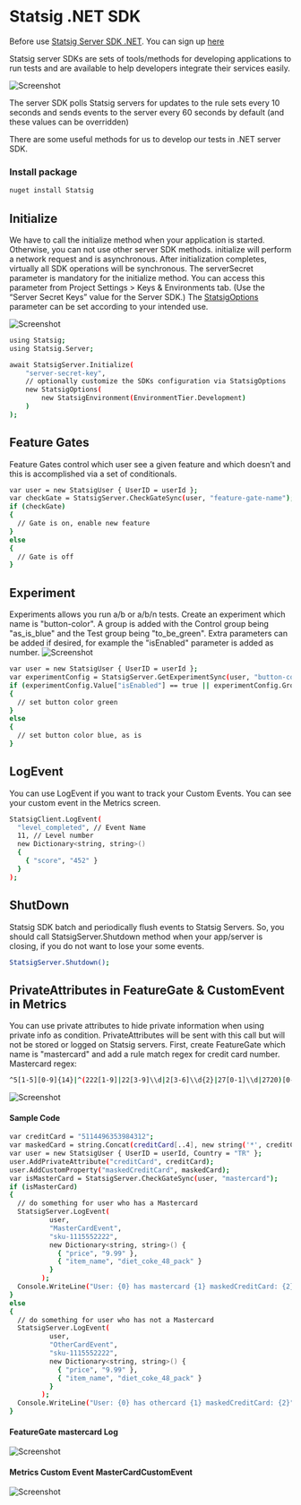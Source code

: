 # Statsig .NET SDK
Before use [Statsig Server SDK .NET](https://docs.statsig.com/server/dotnetSDK). You can sign up [here](https://console.statsig.com/sign_up)

Statsig server SDKs are sets of tools/methods for developing applications to run tests and are available to help developers integrate their services easily.

![Screenshot](https://github.com/gulizay91/statsig-poc/blob/main/etc/statsig-overview.png?raw=true)

The server SDK polls Statsig servers for updates to the rule sets every 10 seconds and sends events to the server every 60 seconds by default (and these values can be overridden)

There are some useful methods for us to develop our tests in .NET server SDK.

### Install package
```sh
nuget install Statsig
```

## Initialize
We have to call the initialize method when your application is started. Otherwise, you can not use other server SDK methods. initialize will perform a network request and is asynchronous. After initialization completes, virtually all SDK operations will be synchronous. The serverSecret parameter is mandatory for the initialize method. You can access this parameter from Project Settings > Keys & Environments tab. (Use the “Server Secret Keys” value for the Server SDK.) The [StatsigOptions](https://docs.statsig.com/server/dotnetSDK#statsig-options) parameter can be set according to your intended use.

![Screenshot](https://github.com/gulizay91/statsig-poc/blob/main/etc/statsig-secret-key.png?raw=true)


```sh
using Statsig;
using Statsig.Server;

await StatsigServer.Initialize(
    "server-secret-key",
    // optionally customize the SDKs configuration via StatsigOptions
    new StatsigOptions(
        new StatsigEnvironment(EnvironmentTier.Development)
    )
);
```

## Feature Gates
Feature Gates control which user see a given feature and which doesn’t and this is accomplished via a set of conditionals.
```sh
var user = new StatsigUser { UserID = userId };
var checkGate = StatsigServer.CheckGateSync(user, "feature-gate-name");
if (checkGate)
{
  // Gate is on, enable new feature
}
else
{
  // Gate is off
}
```

## Experiment
Experiments allows you run a/b or a/b/n tests.
Create an experiment which name is "button-color". A group is added with the Control group being "as_is_blue" and the Test group being "to_be_green". Extra parameters can be added if desired, for example the "isEnabled" parameter is added as number.
![Screenshot](https://github.com/gulizay91/statsig-poc/blob/main/etc/experiment-button-color.png?raw=true)
```sh
var user = new StatsigUser { UserID = userId };
var experimentConfig = StatsigServer.GetExperimentSync(user, "button-color");
if (experimentConfig.Value["isEnabled"] == true || experimentConfig.GroupName == "to_be_green")
{
  // set button color green
}
else
{
  // set button color blue, as is
}
```

## LogEvent
You can use LogEvent if you want to track your Custom Events. You can see your custom event in the Metrics screen.
```sh
StatsigClient.LogEvent(
  "level_completed", // Event Name
  11, // Level number
  new Dictionary<string, string>()
  { 
    { "score", "452" } 
  }
);
```

## ShutDown
Statsig SDK batch and periodically flush events to Statsig Servers. So, you should call StatsigServer.Shutdown method when your app/server is closing, if you do not want to lose your some events.
```sh
StatsigServer.Shutdown();
```

## PrivateAttributes in FeatureGate & CustomEvent in Metrics
You can use private attributes to hide private information when using private info as condition. PrivateAttributes will be sent with this call but will not be stored or logged on Statsig servers.
First, create FeatureGate which name is "mastercard" and add a rule match regex for credit card number.
Mastercard regex:
```sh
^5[1-5][0-9]{14}|^(222[1-9]|22[3-9]\\d|2[3-6]\\d{2}|27[0-1]\\d|2720)[0-9]{12}$
```
![Screenshot](https://github.com/gulizay91/statsig-poc/blob/main/etc/statsig-feature-gate.png?raw=true)
#### Sample Code
```sh
var creditCard = "5114496353984312";
var maskedCard = string.Concat(creditCard[..4], new string('*', creditCard.Length - 4));
var user = new StatsigUser { UserID = userId, Country = "TR" };
user.AddPrivateAttribute("creditCard", creditCard);
user.AddCustomProperty("maskedCreditCard", maskedCard);
var isMasterCard = StatsigServer.CheckGateSync(user, "mastercard");
if (isMasterCard)
{
  // do something for user who has a Mastercard
  StatsigServer.LogEvent(
          user,
          "MasterCardEvent",
          "sku-1115552222",
          new Dictionary<string, string>() {
            { "price", "9.99" },
            { "item_name", "diet_coke_48_pack" }
          }
        );
  Console.WriteLine("User: {0} has mastercard {1} maskedCreditCard: {2}", user.UserID, isMasterCard.ToString(), masketCard);
}
else
{
  // do something for user who has not a Mastercard
  StatsigServer.LogEvent(
          user,
          "OtherCardEvent",
          "sku-1115552222",
          new Dictionary<string, string>() {
            { "price", "9.99" },
            { "item_name", "diet_coke_48_pack" }
          }
        );
  Console.WriteLine("User: {0} has othercard {1} maskedCreditCard: {2}", user.UserID, isMasterCard.ToString(), masketCard);
}

```
#### FeatureGate mastercard Log
![Screenshot](https://github.com/gulizay91/statsig-poc/blob/main/etc/mastercard-feature-gate-log.png?raw=true)

#### Metrics Custom Event MasterCardCustomEvent
![Screenshot](https://github.com/gulizay91/statsig-poc/blob/main/etc/metric-mastercard-event.png?raw=true)